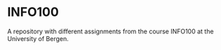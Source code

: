 # INFO100
A repository with different assignments from the course INFO100 at the University of Bergen. 
